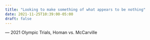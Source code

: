 ```yaml
---
title: "Looking to make something of what appears to be nothing"
date: 2021-11-25T10:39:00-05:00
draft: false
---
```

— 2021 Olympic Trials, Homan vs. McCarville